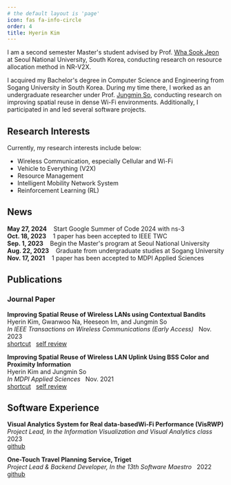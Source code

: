 ```yaml
---
# the default layout is 'page'
icon: fas fa-info-circle
order: 4
title: Hyerin Kim
---
```


<!-- > Add Markdown syntax content to file `_tabs/about.md`{: .filepath } and it will show up on this page.
{: .prompt-tip } -->

<!-- **Currently Working on** | Mobile Computing & Communication Lab. in Seoul National University -->


I am a second semester Master's student advised by Prof. [Wha Sook Jeon] at Seoul National University, South Korea, conducting research on resource allocation method in NR-V2X.  

I acquired my Bachelor's degree in Computer Science and Engineering from Sogang University in South Korea. During my time there, I worked as an undergraduate researcher under Prof. [Jungmin So], conducting research on improving spatial reuse in dense Wi-Fi environments. Additionally, I participated in and led several software projects.

## Research Interests

Currently, my research interests include below:
* Wireless Communication, especially Cellular and Wi-Fi
* Vehicle to Everything (V2X)
* Resource Management
* Intelligent Mobility Network System
* Reinforcement Learning (RL)

## News

**May 27, 2024** &nbsp;&nbsp; Start Google Summer of Code 2024 with ns-3  
**Oct. 18, 2023** &nbsp;&nbsp; 1 paper has been accepted to IEEE TWC  
**Sep. 1, 2023** &nbsp;&nbsp; Begin the Master's program at Seoul National University  
**Aug. 22, 2023** &nbsp;&nbsp; Graduate from undergraduate studies at Sogang University  
**Nov. 17, 2021** &nbsp;&nbsp; 1 paper has been accepted to MDPI Applied Sciences


## Publications

### Journal Paper

**Improving Spatial Reuse of Wireless LANs using Contextual Bandits**   
Hyerin Kim, Gwanwoo Na, Heeseon Im, and Jungmin So  
*In IEEE Transactions on Wireless Communications (Early Access)* &nbsp; Nov. 2023  
[shortcut](https://ieeexplore.ieee.org/document/10309995) &nbsp; [self review](http://mye280c37.github.io/posts/paper-review-02/)  

**Improving Spatial Reuse of Wireless LAN Uplink Using BSS Color and Proximity Information**  
Hyerin Kim and Jungmin So  
*In MDPI Applied Sciences* &nbsp; Nov. 2021  
[shortcut](https://www.mdpi.com/2076-3417/11/22/11074) &nbsp; [self review](http://mye280c37.github.io/posts/paper-review-01/)  

## Software Experience

**Visual Analytics System for Real data-basedWi-Fi Performance (VisRWP)**  
*Project Lead, In the Information Visualization and Visual Analytics class* &nbsp; 2023  
[github](https://github.com/InfoVis-13/VisRPW)

**One-Touch Travel Planning Service, Triget**  
*Project Lead & Backend Developer, In the 13th Software Maestro* &nbsp; 2022  
[github](https://github.com/mye280c37/triget-springboot)

[Wha Sook Jeon]: https://cse.snu.ac.kr/en/people/faculty/57
[Jungmin So]: https://cs.sogang.ac.kr/cs/cs02_1_12.html